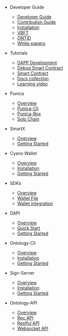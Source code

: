 - Developer Guide
  - [Developer Guide](docs-en/DeveloperGuide/developer-guide.md)
  - [Contribution Guide](docs-en/DeveloperGuide/contributions-guide.md)
  - [Installation](docs-en/DeveloperGuide/installation.md)
  - [VBFT](docs-en/DeveloperGuide/VBFT-introduction.md)
  - [ONTID](docs-en/DeveloperGuide/ontid.md)
  - [White-papers](docs-en/DeveloperGuide/white-papers.md)
- Tutorials
  - [DAPP Development](docs-en/Tutorials/dapp_development.md)  
  - [Debug Smart Contract](docs-en/Tutorials/debug-a-Smart-Contract.md)
  - [Smart Contract](docs-en/Tutorials/smartcontract-template.md)
  - [Docs collection](docs-en/Tutorials/docs-collect.md)
  - [Learning video](docs-en/Tutorials/learning-video.md)
- Punica
  - [Overview](docs-en/Punica/punica.md)
  - [Punica-Cli](docs-en/Punica/punica-cli.md)
  - [Punica-Box](docs-en/Punica/punica-box.md)
  - [Solo Chain](docs-en/Punica/solo-chain.md)

- SmartX
  - [Overview](docs-en/SmartX/overview.md)
  - [Getting Started](docs-en/SmartX/getting-started.md)

- Cyano Wallet
  - [Overview](docs-en/Cyano/overview.md)
  - [Installation](docs-en/Cyano/installation.md)
  - [Getting Started](docs-en/Cyano/getting-started.md)

- SDKs
  - [Overview](docs-en/SDKs/overview.md)
  - [Wallet File](docs-en/SDKs/wallet-file-specification.md)
  - [Wallet Integration](docs-en/SDKs/wallet-intergration.md)

- DAPI
  - [Overview](docs-en/dApi/overview.md)
  - [Quick Start](docs-en/dApi/quickstart.md)
  - [Getting Started](docs-en/dApi/getting-started.md)

- Ontology-Cli
  - [Overview](docs-en/OntologyCli/overview.md)
  - [Installation](docs-en/OntologyCli/installation.md)
  - [Getting Started](docs-en/OntologyCli/getting-started.md)

- Sign-Server
  - [Overview](docs-en/SignServer/overview.md)
  - [Installation](docs-en/SignServer/installation.md)
  - [Getting Started](docs-en/SignServer/getting-started.md)

- Ontology-API
  - [Overview](docs-en/API/overview.md)
  - [Rpc API](docs-en/API/rpc_api.md)
  - [Restful API](docs-en/API/restful_api.md)
  - [Websocket API](docs-en/API/websocket_api.md)